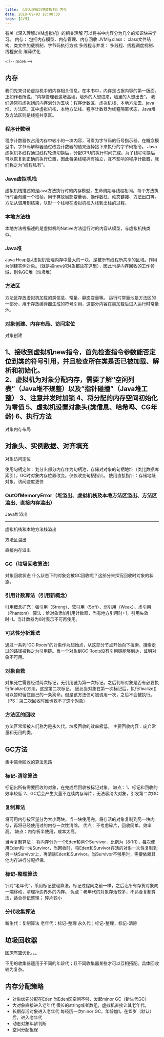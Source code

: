 ```yaml
---
title: 《深入理解JVM虚拟机》内存
date: 2018-09-03 18:08:30
tags: [JVM]
---
```

有关《深入理解JVM虚拟机》的相关理解
可以将书中内容分为几个的知识块来学习。
内存：
	包括内存模型、内存管理、内存回收
JVM与class：
	class文件结构、类文件加载机制、字节码执行方式
多线程与并发：
	多线程、线程调度机制、线程安全
编译优化

< !-- more -->

## 内存
我们先来讨论虚拟机中的内存相关信息。在本书中，内存是占据内容的第一版面。正如作者所说，“内存管理者这堵高墙，墙外的人想进来，墙里的人想出去”。
我们通常将虚拟姐的内存划分为五块：程序计数区、虚拟机栈、本地方法去、java堆、方法区。其中虚拟机栈、本地方法栈、程序计数器为线程隔离状态，Java堆及方法区则是线程共享区。

### 程序计数器
程序计数器仅占用内存中较小的一块内容，可看为字节码的行号指示器。在概念模型中，字节码解释器通过改变计数器的值来选择接下来执行的字节码指令。
Java虚拟机多线程通过线程轮流切换后，分配CPU的执行时间完成。为了线程切换后可以恢复到正确的执行位置，因此每条线程拥有独立，互不影响的程序计数器，我们称之为“线程私有”。

### Java虚拟机栈
虚拟机栈描述的是java方法执行时的内存模型，生命周期与线程相同。每个方法执行时会创建一个栈帧，用于存放局部变量表、操作数栈、动态链接、方法出口等。方法从调用到结束，队形一个栈帧在虚拟机栈入栈到出栈的过程。

### 本地方法栈
本地方法栈描述的是虚拟机的Native方法运行时的内容从模型，与虚拟机栈类似。

### Java堆
Java Heap是J虚拟机管理内存中最大的一块，是被所有线程所共享的区域。作用为创建实例对象。（就是被new的对象都放在这里），因此也是内存回收的工作领域，别名GC堆（垃圾堆）

### 方法区
方法区存放虚拟机加载的类信息、常量、静态变量等。
运行时常量池是方法区的一部分，用于存放编译器生成的符号引用，这部分内容在类加载后进入运行时常量池。

###  对象创建、内存布局、访问定位

对象创建

1、接收到虚拟机new指令，首先检查指令参数能否定位到类的符号引用，并且检查所在类是否已被加载、解析和初始化。  
2、虚拟机为对象分配内存，需要了解“空闲列表”（Java堆不规整）以及“指针碰撞”（Java堆工整）
3、注意并发时加锁
4、将分配的内存空间初始化为零值
5、虚拟机设置对象头(类信息、哈希吗、CG年龄)
6、执行<init>方法
---
对象内存布局

对象头、实例数据、对齐填充
---
对象访问定位

使用句柄定位：划分出部分内存作为句柄池，存储对对象的句柄地址（类比数据库索引），GC时对象内存位置改变，仅仅改变句柄指针。
使用直接指针：存储地址对象，访问速度更快

### OutOfMemoryError（堆溢出、虚拟机栈及本地方法区溢出、方法区溢出、直接内存溢出）
Java堆溢出

---
虚拟机栈和本地方法栈溢出

方法区溢出

直接内存溢出


### GC（垃圾回收算法）

 对象回收状态
什么状态下的对象会被GC回收呢？这部分来探究回收时对象的状态。
### 引用计数算法（引用新概念）
引用概念扩充：强引用（Strong）、软引用（Soft）、弱引用（Weak）、虚引用（Phantom）
算法：给对象添加引用计数器，当有地方引用时+1，引用失效时-1。当计数器为0时表示不可再使用。

### 可达性分析算法
通过一系列“GC Roots”的对象作为起始点，从这部分节点开始向下搜索，搜索走过的路径被称之为引用链。当一个对象到GC Roots没有引用链能够到达，证明对象不可用。

### 对象自救
对象死亡需要经过两次标记，无引用链为第一次标记。之后判断对象是否有必要执行finalize()方法，这是第二次标记。
因此当对象在第一次标记后，执行finalize()可以暂时留住自己的一条狗命。但是该方法仅可被调用一次，之后不会被执行。（PS：第二次回收时谁也救不了这个对象）

### 方法区的回收
方法区常常被人们称为是永久代。垃圾回收的效率极低。
主要回收内容：废弃常量和无用的类。

## GC方法
集中简单回收的算法思路

### 标记-清除算法
标记出所有需要回收的对象，在完成后回收被标记对象。
缺点：1、标记和回收的效率较低
2、GC后会产生大量不连续内存碎片，无法容纳大对象，引发第二次GC

### 复制算法
将可用内存按容量分为大小两块。当一块使用完，将存活的对象复制到另一块内存，再将已经使用过的内存一次性清除。
优点：不考虑碎片，回收简单，效率高。
缺点：内存折半使用，成本太高。

当今复制算法：
将内存分为一个Eden和两个Survivor，比例为（8:1:1），每次使用Eden和一块Survivor，当回收时，将Eden和Survivor存活的对象一次性复制到另一块Survivor上，再清除Eden和Survivor。当Survivor不够用时，需要依赖其他内存进行分配担保。

### 标记-整理算法
针对“老年代”，采用标记整理算法。标记过程同之前一样，之后让所有存货对象向一端移动，清理掉边界外的内存。
优点：老年代的对象存活较多，不适合复制算法，适合标记整理；
碎片较小

### 分代收集算法
新生代：复制算法
老年代：标记-整理
永久代；标记-整理，标记-清除

## 垃圾回收器
图床有空优化。。。

不用的收集器适用于不同的年龄代；且不同收集器某些才可以互相搭配。具体回收较为复杂。

## 内存分配策略
* 对象优先分配在Eden
当Eden区空间不够，发起minor GC（新生代GC）
* 大对象直接进入老年代
很长的string或者数组，虚拟机直接让其老年代。
* 长期存活对象进入老年代
每经历一次minor GC，年龄加1。在15岁（默认）后，进入老年代
* 动态对象年龄判断
* 空间分配担保








